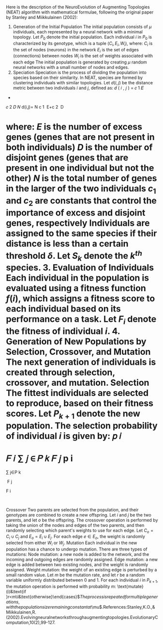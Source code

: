 Here is the description of the NeuroEvolution of Augmenting Topologies (NEAT) algorithm with mathematical formulae, following the original paper by Stanley and Miikkulainen (2002):
1. Generation of the Initial Population
The initial population consists of $\mu$ individuals, each represented by a neural network with a minimal topology. Let $P_0$ denote the initial population.
Each individual $i$ in $P_0$ is characterized by its genotype, which is a tuple $(C_i, E_i, W_i)$, where:
$C_i$ is the set of nodes (neurons) in the network
$E_i$ is the set of edges (connections) between nodes
$W_i$ is the set of weights associated with each edge
The initial population is generated by creating $\mu$ random neural networks with a small number of nodes and edges.
2. Speciation
Speciation is the process of dividing the population into species based on their similarity. In NEAT, species are formed by clustering individuals with similar topologies.
Let $d(i, j)$ be the distance metric between two individuals $i$ and $j$, defined as:
𝑑
(
𝑖
,
𝑗
)
=
𝑐
1
𝐸
+
𝑐
2
𝐷
𝑁
d(i,j)= 
N
c 
1
​
 E+c 
2
​
 D
​
 
where:
$E$ is the number of excess genes (genes that are not present in both individuals)
$D$ is the number of disjoint genes (genes that are present in one individual but not the other)
$N$ is the total number of genes in the larger of the two individuals
$c_1$ and $c_2$ are constants that control the importance of excess and disjoint genes, respectively
Individuals are assigned to the same species if their distance is less than a certain threshold $\delta$. Let $S_k$ denote the $k^{th}$ species.
3. Evaluation of Individuals
Each individual in the population is evaluated using a fitness function $f(i)$, which assigns a fitness score to each individual based on its performance on a task.
Let $F_i$ denote the fitness of individual $i$.
4. Generation of New Populations by Selection, Crossover, and Mutation
The next generation of individuals is created through selection, crossover, and mutation.
Selection
The fittest individuals are selected to reproduce, based on their fitness scores. Let $P_{k+1}$ denote the new population.
The selection probability of individual $i$ is given by:
𝑝
𝑖
=
𝐹
𝑖
∑
𝑗
∈
𝑃
𝑘
𝐹
𝑗
p 
i
​
 = 
∑ 
j∈P 
k
​
 
​
 F 
j
​
 
F 
i
​
 
​
 
Crossover
Two parents are selected from the population, and their genotypes are combined to create a new offspring. Let $i$ and $j$ be the two parents, and let $o$ be the offspring.
The crossover operation is performed by taking the union of the nodes and edges of the two parents, and then randomly selecting which parent's weights to use for each edge.
Let $C_o = C_i \cup C_j$ and $E_o = E_i \cup E_j$.
For each edge $e \in E_o$, the weight is randomly selected from either $W_i$ or $W_j$.
Mutation
Each individual in the new population has a chance to undergo mutation. There are three types of mutations:
Node mutation: a new node is added to the network, and the incoming and outgoing edges are randomly assigned.
Edge mutation: a new edge is added between two existing nodes, and the weight is randomly assigned.
Weight mutation: the weight of an existing edge is perturbed by a small random value.
Let $m$ be the mutation rate, and let $r$ be a random variable uniformly distributed between 0 and 1.
For each individual $i$ in $P_{k+1}$, the mutation operation is performed with probability $m$:
\text{mutate}(i)&\text{if }r<m\\i&\text{otherwise}\end{cases}$$Theprocessisrepeatedformultiplegenerations,withthepopulationsizeremainingconstantat$\mu$.References:Stanley,K.O.,&Miikkulainen,R.(2002).Evolvingneuralnetworksthroughaugmentingtopologies.EvolutionaryComputation,10(2),99-127.